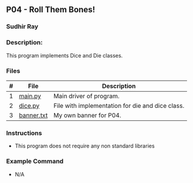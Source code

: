 ## P04 - Roll Them Bones!
### Sudhir Ray
### Description:

This program implements Dice and Die classes.
### Files

|   #   | File     | Description                      |
| :---: | -------- | -------------------------------- |
|   1   | [main.py](https://github.com/Sudhir0228/2143-Object-Oriented-Programming-Ray/blob/main/Assignments/P04/main.py) | Main driver of program. |
|   2   | [dice.py](https://github.com/Sudhir0228/2143-Object-Oriented-Programming-Ray/blob/main/Assignments/P04/dice.py) | File with implementation for die and dice class. |
|   3   | [banner.txt](https://github.com/Sudhir0228/2143-Object-Oriented-Programming-Ray/blob/main/Assignments/P04/Banner.txt) | My own banner for P04. |



### Instructions

- This program does not require any non standard libraries

### Example Command
- N/A

